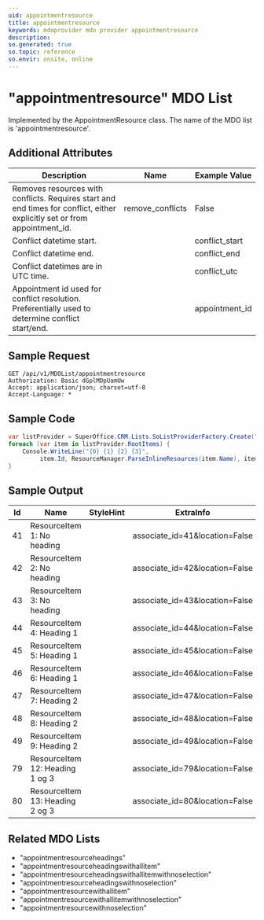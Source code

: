 ```yaml
---
uid: appointmentresource
title: appointmentresource
keywords: mdoprovider mdo provider appointmentresource
description: 
so.generated: true
so.topic: reference
so.envir: onsite, online
---
```


# "appointmentresource" MDO List




Implemented by the <see cref="T:SuperOffice.CRM.Lists.AppointmentResource">AppointmentResource</see> class.
The name of the MDO list is 'appointmentresource'.

## Additional Attributes

| Description | Name | Example Value |
|-----|-----|------|
|Removes resources with conflicts. Requires start and end times for conflict, either explicitly set or from appointment_id.| remove_conflicts|False|
|Conflict datetime start.| |conflict_start|
|Conflict datetime end.| |conflict_end|
|Conflict datetimes are in UTC time.| |conflict_utc|
|Appointment id used for conflict resolution. Preferentially used to determine conflict start/end.| |appointment_id|





## Sample Request

```http!
GET /api/v1/MDOList/appointmentresource
Authorization: Basic dGplMDpUamUw
Accept: application/json; charset=utf-8
Accept-Language: *

```

## Sample Code
```cs
var listProvider = SuperOffice.CRM.Lists.SoListProviderFactory.Create("appointmentresource", forceFlatList: true);
foreach (var item in listProvider.RootItems) {
    Console.WriteLine("{0} {1} {2} {3}", 
         item.Id, ResourceManager.ParseInlineResources(item.Name), item.StyleHint, item.ExtraInfo);
}
```

## Sample Output

|Id   | Name  |StyleHint|ExtraInfo |
| --- | ----- | ------- | -------- |
|41|ResourceItem 1: No heading||associate_id=41&location=False|
|42|ResourceItem 2: No heading||associate_id=42&location=False|
|43|ResourceItem 3: No heading||associate_id=43&location=False|
|44|ResourceItem 4: Heading 1||associate_id=44&location=False|
|45|ResourceItem 5: Heading 1||associate_id=45&location=False|
|46|ResourceItem 6: Heading 1||associate_id=46&location=False|
|47|ResourceItem 7: Heading 2||associate_id=47&location=False|
|48|ResourceItem 8: Heading 2||associate_id=48&location=False|
|49|ResourceItem 9: Heading 2||associate_id=49&location=False|
|79|ResourceItem 12: Heading 1 og 3||associate_id=79&location=False|
|80|ResourceItem 13: Heading 2 og 3||associate_id=80&location=False|


## Related MDO Lists

* "appointmentresourceheadings"
* "appointmentresourceheadingswithallitem"
* "appointmentresourceheadingswithallitemwithnoselection"
* "appointmentresourceheadingswithnoselection"
* "appointmentresourcewithallitem"
* "appointmentresourcewithallitemwithnoselection"
* "appointmentresourcewithnoselection"
